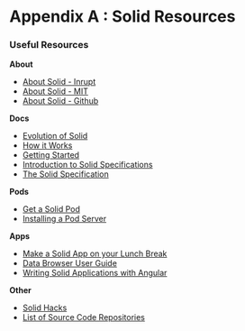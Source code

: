 # Appendix A : Solid Resources

### Useful Resources

**About**

*  [About Solid - Inrupt](https://solid.inrupt.com/)
*  [About Solid - MIT](https://solid.mit.edu/)
*  [About Solid - Github](https://github.com/solid/solid#solid)

**Docs**

*  [Evolution of Solid](https://solid.inrupt.com/about)
*  [How it Works](https://solid.inrupt.com/how-it-works)
*  [Getting Started](https://solid.inrupt.com/docs)
*  [Introduction to Solid Specifications](https://solid.inrupt.com/docs/intro-to-solid-spec)
*  [The Solid Specification](https://github.com/solid/solid-spec#solid-specification)

**Pods**

*  [Get a Solid Pod](https://solid.inrupt.com/get-a-solid-pod)
*  [Installing a Pod Server](https://solid.inrupt.com/docs/installing-running-nss)

**Apps**

*  [Make a Solid App on your Lunch Break](https://solid.inrupt.com/docs/app-on-your-lunch-break)
*  [Data Browser User Guide](https://github.com/solid/userguide#data-browser-user-guide)
*  [Writing Solid Applications with Angular](https://solid.inrupt.com/docs/writing-solid-apps-with-angular)

**Other**

*  [Solid Hacks](https://solid.gitbook.io/solid-hacks/)
*  [List of Source Code Repositories](https://github.com/solid/)

